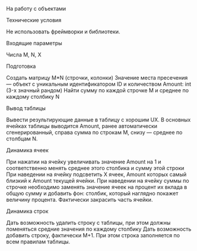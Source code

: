 На работу с объектами

Технические условия

Не использовать фреймворки и библиотеки.


Входящие параметры

Числа M, N, X


Подготовка

Создать матрицу M*N (строчки, колонки)
Значение места пресечения — объект с уникальным идентификатором ID и количеством Amount: int (3-х значный рандом)
Найти сумму по каждой строчке M и среднее по каждому столбику N


Вывод таблицы

Вывести результирующие данные в таблицу с хорошим UX. В основных ячейках таблицы выводится Amount, ранее автоматически сгенерированный, справа сумма по строкам M, снизу — среднее по столбцам N.


Динамика ячеек

При нажатии на ячейку увеличивать значение Amount на 1 и соответственно менять среднее этого столбика и сумму этой строки
При наведении на ячейку подсветить X ячеек, Amount которых самый близкий к Amount текущей ячейки.
При наведении на ячейку суммы по строчке необходимо заменять значение ячеек на процент их вклада в общую сумму и добавить фон: столбик, который наглядно покажет величину процента. Фактически закрасить часть ячейки.


Динамика строк

Дать возможность удалить строку с таблицы, при этом должны поменяться средние значения по каждому столбику
Дать возможность добавить строку, фактически M+1. При этом строка заполняется по всем правилам таблицы.